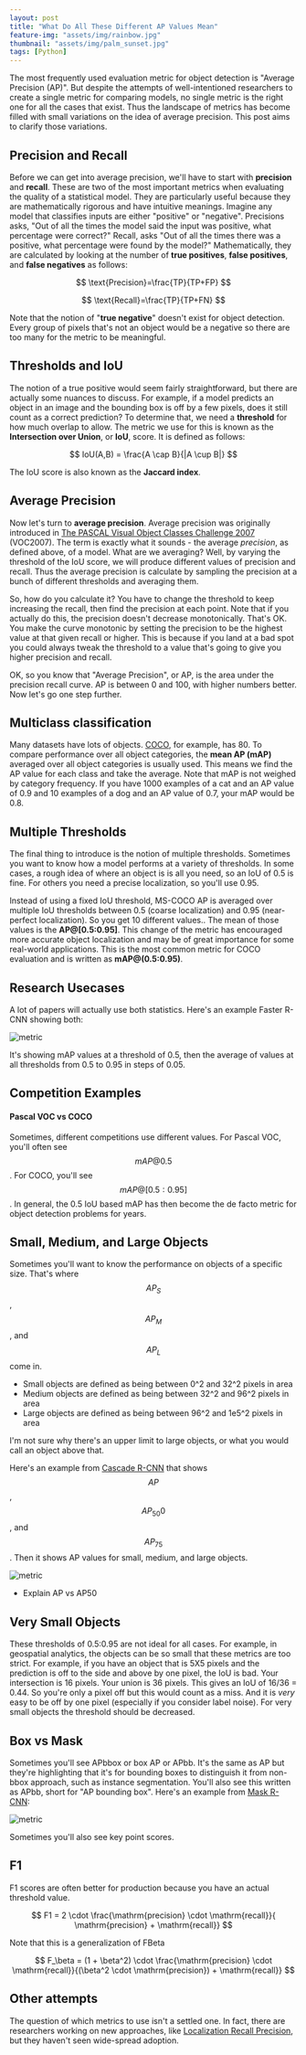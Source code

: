```yaml
---
layout: post
title: "What Do All These Different AP Values Mean"
feature-img: "assets/img/rainbow.jpg"
thumbnail: "assets/img/palm_sunset.jpg"
tags: [Python]
---
```


The most frequently used evaluation metric for object detection is "Average Precision (AP)". But despite the attempts of well-intentioned researchers to create a single metric for comparing models, no single metric is the right one for all the cases that exist. Thus the landscape of metrics has become filled with small variations on the idea of average precision. This post aims to clarify those variations.

## Precision and Recall

Before we can get into average precision, we'll have to start with **precision** and **recall**. These are two of the most important metrics when evaluating the quality of a statistical model. They are particularly useful because they are mathematically rigorous and have intuitive meanings. Imagine any model that classifies inputs are either "positive" or "negative". Precisions asks, "Out of all the times the model said the input was positive, what percentage were correct?" Recall, asks "Out of all the times there was a positive, what percentage were found by the model?" Mathematically, they are calculated by looking at the number of **true positives**, **false positives**, and **false negatives** as follows:

$$ \text{Precision}=\frac{TP}{TP+FP} $$

$$ \text{Recall}=\frac{TP}{TP+FN} $$

Note that the notion of "**true negative**" doesn't exist for object detection. Every group of pixels that's not an object would be a negative so there are too many for the metric to be meaningful.

## Thresholds and IoU

The notion of a true positive would seem fairly straightforward, but there are actually some nuances to discuss. For example, if a model predicts an object in an image and the bounding box is off by a few pixels, does it still count as a correct prediction? To determine that, we need a **threshold** for how much overlap to allow. The metric we use for this is known as the **Intersection over Union**, or **IoU**, score. It is defined as follows:

$$ IoU(A,B) = \frac{A \cap B}{|A \cup B|} $$

The IoU score is also known as the **Jaccard index**.

## Average Precision

Now let's turn to **average precision**. Average precision was originally introduced in [The PASCAL Visual Object Classes Challenge 2007](http://host.robots.ox.ac.uk/pascal/VOC/voc2007/) (VOC2007). The term is exactly what it sounds - the average *precision*, as defined above, of a model. What are we averaging? Well, by varying the threshold of the IoU score, we will produce different values of precision and recall. Thus the average precision is calculate by sampling the precision at a bunch of different thresholds and averaging them.

So, how do you calculate it? You have to change the threshold to keep increasing the recall, then find the precision at each point. Note that if you actually do this, the precision doesn't decrease monotonically. That's OK. You make the curve monotonic by setting the precision to be the highest value at that given recall or higher. This is because if you land at a bad spot you could always tweak the threshold to a value that's going to give you higher precision and recall.

OK, so you know that "Average Precision", or AP, is the area under the precision recall curve. AP is between 0 and 100, with higher numbers better. Now let's go one step further. 

## Multiclass classification

Many datasets have lots of objects. [COCO](http://cocodataset.org/#home), for example, has 80. To compare performance over all object categories, the **mean AP (mAP)** averaged over all object categories is usually used. This means we find the AP value for each class and take the average. Note that mAP is not weighed by category frequency. If you have 1000 examples of a cat and an AP value of 0.9 and 10 examples of a dog and an AP value of 0.7, your mAP would be 0.8.


## Multiple Thresholds

The final thing to introduce is the notion of multiple thresholds. Sometimes you want to know how a model performs at a variety of thresholds. In some cases, a rough idea of where an object is is all you need, so an IoU of 0.5 is fine. For others you need a precise localization, so you'll use 0.95.

Instead of using a fixed IoU threshold, MS-COCO AP is averaged over multiple IoU thresholds between 0.5 (coarse localization) and 0.95 (near-perfect localization). So you get 10 different values.. The mean of those values is the **AP@[0.5:0.95]**. This change of the metric has encouraged more accurate object localization and may be of great importance for some real-world applications. This is the most common metric for COCO evaluation and is written as **mAP@(0.5:0.95)**.

## Research Usecases

A lot of papers will actually use both statistics. Here's an example Faster R-CNN showing both:

![metric]({{site.baseurl}}/assets/img/metrics/faster_rcnn.png "Metrics")

It's showing mAP values at a threshold of 0.5, then the average of values at all thresholds from 0.5 to 0.95 in steps of 0.05.

## Competition Examples

#### Pascal VOC vs COCO

Sometimes, different competitions use different values. For Pascal VOC, you'll often see $$ mAP@0.5 $$. For COCO, you'll see $$ mAP@[0.5:0.95] $$. In general, the 0.5 IoU based mAP has then become the de facto metric for object detection problems for years.

## Small, Medium, and Large Objects

Sometimes you'll want to know the performance on objects of a specific size. That's where $$ AP_S $$, $$ AP_M $$, and $$ AP_L $$ come in.

* Small objects are defined as being between 0^2 and 32^2 pixels in area
* Medium objects are defined as being between 32^2 and 96^2 pixels in area
* Large objects are defined as being between 96^2 and 1e5^2 pixels in area

I'm not sure why there's an upper limit to large objects, or what you would call an object above that.

Here's an example from [Cascade R-CNN](https://arxiv.org/abs/1906.09756) that shows $$ AP $$, $$ AP_{50}0 $$, and $$ AP_{75} $$. Then it shows AP values for small, medium, and large objects.

![metric]({{site.baseurl}}/assets/img/metrics/cascade_rcnn.png "Metrics")

* Explain AP vs AP50

## Very Small Objects

These thresholds of 0.5:0.95 are not ideal for all cases. For example, in geospatial analytics, the objects can be so small that these metrics are too strict. For example, if you have an object that is 5X5 pixels and the prediction is off to the side and above by one pixel, the IoU is bad. Your intersection is 16 pixels. Your union is 36 pixels. This gives an IoU of 16/36 = 0.44. So you're only a pixel off but this would count as a miss. And it is *very* easy to be off by one pixel (especially if you consider label noise). For very small objects the threshold should be decreased.

## Box vs Mask

Sometimes you'll see APbbox or box AP or APbb. It's the same as AP but they're highlighting that it's for bounding boxes to distinguish it from non-bbox approach, such as instance segmentation. You'll also see this written as APbb, short for "AP bounding box". Here's an example from [Mask R-CNN](https://arxiv.org/abs/1703.06870):

![metric]({{site.baseurl}}/assets/img/metrics/mask_rcnn.png "Metrics")

Sometimes you'll also see key point scores.

## F1

F1 scores are often better for production because you have an actual threshold value.

$$ F1 = 2 \cdot \frac{\mathrm{precision} \cdot \mathrm{recall}}{ \mathrm{precision} + \mathrm{recall}} $$


Note that this is a generalization of FBeta

$$ F_\beta = (1 + \beta^2) \cdot \frac{\mathrm{precision} \cdot \mathrm{recall}}{(\beta^2 \cdot \mathrm{precision}) + \mathrm{recall}} $$


## Other attempts

The question of which metrics to use isn't a settled one. In fact, there are researchers working on new approaches, like [Localization Recall Precision](https://arxiv.org/pdf/1807.01696), but they haven't seen wide-spread adoption.